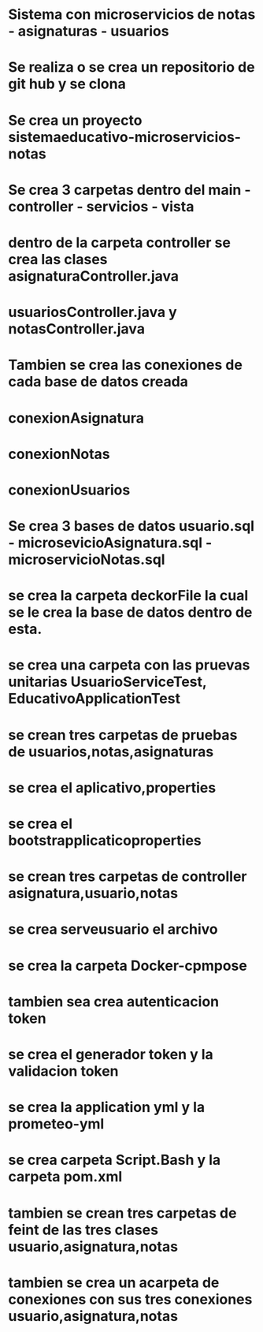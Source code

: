 # Sistema con microservicios de notas - asignaturas - usuarios
# Se realiza o se crea un repositorio de git hub y se clona 
# Se crea un proyecto sistemaeducativo-microservicios-notas
# Se crea 3 carpetas dentro del main - controller - servicios - vista 
# dentro de la carpeta controller se crea las clases asignaturaController.java
# usuariosController.java y notasController.java
# Tambien se crea las conexiones de cada base de datos creada 
# conexionAsignatura
# conexionNotas
# conexionUsuarios
# Se crea 3 bases de datos usuario.sql - microsevicioAsignatura.sql - microservicioNotas.sql
# se crea la carpeta deckorFile la cual se le crea la base de datos dentro de esta.
# se crea una carpeta con las pruevas unitarias UsuarioServiceTest, EducativoApplicationTest
# se crean tres carpetas de pruebas de usuarios,notas,asignaturas
# se crea el aplicativo,properties
# se crea el bootstrapplicaticoproperties
# se crean tres carpetas de controller asignatura,usuario,notas
# se crea serveusuario el archivo
# se crea la carpeta Docker-cpmpose
# tambien sea crea autenticacion token
# se crea el generador token y la validacion token
# se crea la application yml y la prometeo-yml
# se crea carpeta Script.Bash y la carpeta pom.xml
# tambien se crean tres carpetas de feint de las tres clases usuario,asignatura,notas
# tambien se crea un acarpeta de conexiones con sus tres conexiones usuario,asignatura,notas
